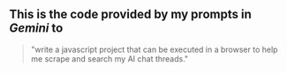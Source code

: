 ## This is the code provided by my prompts in ***Gemini*** to

> "write a javascript project that can be executed in a browser to help me scrape and search my AI chat threads."
